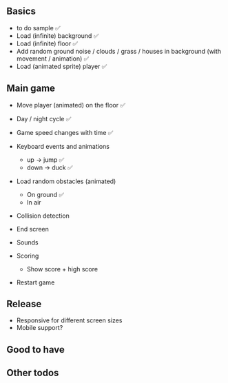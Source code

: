 
## Basics

- to do sample ✅
- Load (infinite) background  ✅
- Load (infinite) floor ✅
- Add random ground noise / clouds / grass / houses in background  (with movement / animation) ✅
- Load (animated sprite) player ✅


## Main game

- Move player (animated) on the floor ✅
- Day / night cycle ✅
- Game speed changes with time ✅

- Keyboard events and animations 
    - up -> jump ✅
    - down -> duck ✅
- Load random obstacles (animated)
    - On ground ✅
    - In air
- Collision detection
- End screen
- Sounds
- Scoring
    - Show score + high score
- Restart game

## Release

- Responsive for different screen sizes
- Mobile support?


## Good to have



## Other todos

